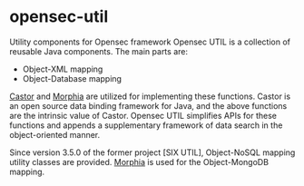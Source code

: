 # opensec-util
Utility components for Opensec framework
Opensec UTIL is a collection of reusable Java components. 
The main parts are:
* Object-XML mapping
* Object-Database mapping

[Castor](http://castor.codehaus.org/) 
and [Morphia](https://github.com/mongodb/morphia)
are utilized for implementing these functions. 
Castor is an open source data binding framework for Java, and 
the above functions are the intrinsic value of Castor. 
Opensec UTIL simplifies APIs for these functions and 
appends a supplementary framework of data search in the object-oriented manner.

Since version 3.5.0 of the former project [SIX UTIL], 
Object-NoSQL mapping utility classes are provided. 
[Morphia](https://github.com/mongodb/morphia) is used for the Object-MongoDB mapping.



